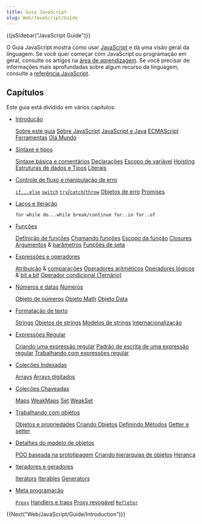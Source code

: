 ```yaml
---
title: Guia JavaScript
slug: Web/JavaScript/Guide
---
```


{{jsSidebar("JavaScript Guide")}}

O Guia JavaScript mostra como usar [JavaScript](/pt-BR/docs/Web/JavaScript) e dá uma visão geral da linguagem. Se você quer começar com JavaScript ou programação em geral, consulte os artigos na [área de aprendizagem](/pt-BR/docs/Aprender/JavaScript). Se você precisar de informações mais aprofundadas sobre algum recurso da linguagem, consulte a [referência JavaScript](/pt-BR/docs/Web/JavaScript/Reference).

## Capítulos

Este guia está dividido em vários capítulos:

- [Introdução](/pt-BR/docs/Web/JavaScript/Guide/Introduction)

  [Sobre este guia](/pt-BR/docs/Web/JavaScript/Guide/Introduction#Onde_encontrar_informações_sobre_JavaScript)
  [Sobre JavaScript](/pt-BR/docs/Web/JavaScript/Guide/Introduction#O_que_é_JavaScript)
  [JavaScript e Java](/pt-BR/docs/Web/JavaScript/Guide/Introduction#JavaScript_and_Java)
  [ECMAScript](/pt-BR/docs/Web/JavaScript/Guide/Introduction#JavaScript_and_the_ECMAScript_Specification)
  [Ferramentas](/pt-BR/docs/Web/JavaScript/Guide/Introduction#Getting_started_with_JavaScript)
  [Olá Mundo](/pt-BR/docs/Web/JavaScript/Guide/Introduction#Hello_world)

- [Sintaxe e tipos](/pt-BR/docs/Web/JavaScript/Guide/Values%2C_variables%2C_and_literals)

  [Sintaxe básica e comentários](/pt-BR/docs/Web/JavaScript/Guide/Values%2C_variables%2C_and_literals#Basics)
  [Declarações](/pt-BR/docs/Web/JavaScript/Guide/Values%2C_variables%2C_and_literals#Declarations)
  [Escopo de variável](/pt-BR/docs/Web/JavaScript/Guide/Values%2C_variables%2C_and_literals#Variable_scope)
  [Hoisting](/pt-BR/docs/Web/JavaScript/Guide/Values%2C_variables%2C_and_literals#Variable_hoisting)
  [Estruturas de dados e Tipos](/pt-BR/docs/Web/JavaScript/Guide/Values%2C_variables%2C_and_literals#Data_structures_and_types)
  [Literais](/pt-BR/docs/Web/JavaScript/Guide/Values%2C_variables%2C_and_literals#Literals)

- [Controle de fluxo e manipulação de erro](/pt-BR/docs/Web/JavaScript/Guide/Declarações)

  [`if...else`](/pt-BR/docs/Web/JavaScript/Guide/Declarações#if...else_statement)
  [`switch`](/pt-BR/docs/Web/JavaScript/Guide/Declarações#switch_statement)
  [`try`/`catch`/`throw`](/pt-BR/docs/Web/JavaScript/Guide/Declarações#Exception_handling_statements)
  [Objetos de erro](/pt-BR/docs/Web/JavaScript/Guide/Declarações#Utilizing_Error_objects)
  [Promises](/pt-BR/docs/Web/JavaScript/Guide/Declarações#Promises)

- [Laços e iteração](/pt-BR/docs/Web/JavaScript/Guide/Lacos_e_iteracoes)

  `for while do...while break/continue for..in for..of`

<!---->

- [Funções](/pt-BR/docs/Web/JavaScript/Guide/Funções)

  [Definição de funções](/pt-BR/docs/Web/JavaScript/Guide/Funções#Defining_functions)
  [Chamando funções](/pt-BR/docs/Web/JavaScript/Guide/Funções#Calling_functions)
  [Escopo da função](/pt-BR/docs/Web/JavaScript/Guide/Funções#Function_scope)
  [Closures](/pt-BR/docs/Web/JavaScript/Guide/Funções#Closures)
  [Argumentos](/pt-BR/docs/Web/JavaScript/Guide/Funções#Using_the_arguments_object) & [parâmetros](/pt-BR/docs/Web/JavaScript/Guide/Funções#Function_parameters)
  [Funções de seta](/pt-BR/docs/Web/JavaScript/Guide/Funções#Arrow_functions)

- [Expressões e operadores](/pt-BR/docs/Web/JavaScript/Guide/Expressions_and_Operators)

  [Atribuição](/pt-BR/docs/Web/JavaScript/Guide/Expressions_and_Operators#Assignment_operators) & [comparações](/pt-BR/docs/Web/JavaScript/Guide/Expressions_and_Operators#Comparison_operators)
  [Operadores aritméticos](/pt-BR/docs/Web/JavaScript/Guide/Expressions_and_Operators#Arithmetic_operators)
  [Operadores lógicos](/pt-BR/docs/Web/JavaScript/Guide/Expressions_and_Operators#Bitwise_operators) & [bit a bit](/pt-BR/docs/Web/JavaScript/Guide/Expressions_and_Operators#Logical_operators)
  [Operador condicional (Ternário)](</pt-BR/docs/Web/JavaScript/Guide/Expressions_and_Operators#Conditional_(ternary)_operator>)

- [Números e datas](/pt-BR/docs/Web/JavaScript/Guide/Numeros_e_datas)
  [Números](/pt-BR/docs/Web/JavaScript/Guide/Numeros_e_datas#Numbers)

  [Objeto de números](/pt-BR/docs/Web/JavaScript/Guide/Numeros_e_datas#Number_object)
  [Objeto Math](/pt-BR/docs/Web/JavaScript/Guide/Numeros_e_datas#Math_object)
  [Objeto Data](/pt-BR/docs/Web/JavaScript/Guide/Numeros_e_datas#Date_object)

- [Formatação de texto](/pt-BR/docs/Web/JavaScript/Guide/Formatando_texto)

  [Strings](/pt-BR/docs/Web/JavaScript/Guide/Formatando_texto#String_literals)
  [Objetos de strings](/pt-BR/docs/Web/JavaScript/Guide/Formatando_texto#String_objects)
  [Modelos de strings](/pt-BR/docs/Web/JavaScript/Guide/Formatando_texto#Multi-line_template_strings)
  [Internacionalização](/pt-BR/docs/Web/JavaScript/Guide/Formatando_texto#Internationalization)

<!---->

- [Expressões Regular](/pt-BR/docs/Web/JavaScript/Guide/Regular_Expressions)

  [Criando uma expressão regular](/pt-BR/docs/Web/JavaScript/Guide/Regular_Expressions#criando_expressao_regular)
  [Padrão de escrita de uma expressão regular](/pt-BR/docs/Web/JavaScript/Guide/Regular_Expressions#escrita_expressao_regular)
  [Trabalhando com expressões regular](/pt-BR/docs/Web/JavaScript/Guide/Regular_Expressions#trabalhando_expressao_regular)

- [Coleções Indexadas](/pt-BR/docs/Web/JavaScript/Guide/Indexed_collections)

  [Arrays](/pt-BR/docs/Web/JavaScript/Guide/Indexed_collections#Array_object)
  [Arrays digitados](/pt-BR/docs/Web/JavaScript/Guide/Indexed_collections#Typed_Arrays)

- [Coleções Chaveadas](/pt-BR/docs/Web/JavaScript/Guide/Keyed_collections)

  [Maps](/pt-BR/docs/Web/JavaScript/Guide/Keyed_collections#Map_object)
  [WeakMaps](/pt-BR/docs/Web/JavaScript/Guide/Keyed_collections#WeakMap_object)
  [Set](/pt-BR/docs/Web/JavaScript/Guide/Keyed_collections#Set_object)
  [WeakSet](/pt-BR/docs/Web/JavaScript/Guide/Keyed_collections#WeakSet_object)

- [Trabalhando com objetos](/pt-BR/docs/Web/JavaScript/Guide/Working_with_Objects)

  [Objetos e propriedades](/pt-BR/docs/Web/JavaScript/Guide/Working_with_Objects#Objects_and_properties)
  [Criando Objetos](/pt-BR/docs/Web/JavaScript/Guide/Working_with_Objects#Creating_new_objects)
  [Definindo Métodos](/pt-BR/docs/Web/JavaScript/Guide/Working_with_Objects#Defining_methods)
  [Getter e setter](/pt-BR/docs/Web/JavaScript/Guide/Working_with_Objects#Defining_getters_and_setters)

<!---->

- [Detalhes do modelo de objetos](/pt-BR/docs/Web/JavaScript/Guide/Details_of_the_Object_Model)

  [POO baseada na prototipagem](/pt-BR/docs/Web/JavaScript/Guide/Details_of_the_Object_Model#Class-based_vs._prototype-based_languages)
  [Criando hierarquias de objetos](/pt-BR/docs/Web/JavaScript/Guide/Details_of_the_Object_Model#Creating_the_hierarchy)
  [Herança](/pt-BR/docs/Web/JavaScript/Guide/Details_of_the_Object_Model#Property_inheritance_revisited)

- [Iteradores e geradores](/pt-BR/docs/Web/JavaScript/Guide/Iterators_and_Generators)

  [Iterators](/pt-BR/docs/Web/JavaScript/Guide/Iterators_and_Generators#Iterators)
  [Iterables](/pt-BR/docs/Web/JavaScript/Guide/Iterators_and_Generators#Iterables)
  [Generators](/pt-BR/docs/Web/JavaScript/Guide/Iterators_and_Generators#Generators)

- [Meta programação](/pt-BR/docs/Web/JavaScript/Guide/Meta_programming)

  [`Proxy`](/pt-BR/docs/Web/JavaScript/Guide/Meta_programming#Proxies)
  [Handlers e traps](/pt-BR/docs/Web/JavaScript/Guide/Meta_programming#Handlers_and_traps)
  [Proxy revogável](/pt-BR/docs/Web/JavaScript/Guide/Meta_programming#Revocable_Proxy)
  [`Refletor`](/pt-BR/docs/Web/JavaScript/Guide/Meta_programming#Reflection)

{{Next("Web/JavaScript/Guide/Introduction")}}
